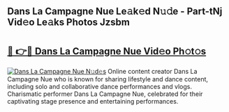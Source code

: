 ## Dans La Campagne Nue Le𝚊k𝚎d N𝚞𝚍e - Part-tNj Vid𝚎o Le𝚊ks Photos Jzsbm

# <h2><a href="http://fb5kqk.evod.top/?m=Dans+La+Campagne+Nue">🔗 👉🔴 Dans La Campagne Nue Vid𝚎o Ph𝚘t𝚘s</a></h2>

[![Dans La Campagne Nue N𝚞d𝚎s](https://i.imgur.com/8V9OHl7.gif)](http://fb5kqk.evod.top/?m=Dans+La+Campagne+Nue)
Online content creator Dans La Campagne Nue who is known for sharing lifestyle and dance content, including solo and collaborative dance performances and vlogs. Charismatic performer Dans La Campagne Nue, celebrated for their captivating stage presence and entertaining performances. 
